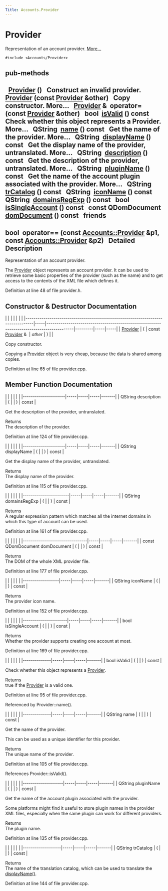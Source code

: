 ```yaml
---
Title: Accounts.Provider
---
```

        
Provider
========

Representation of an account provider. [More...](../../sdk-15.04.1/Accounts.Provider.md#details)

`#include <Accounts/Provider>`

pub-methods
------------------------------------------------------

 
<a href="../sdk-15.04.1/Accounts.Provider.md#a0a281cda2c25f17e851f76142d4527a0">Provider</a> ()
 
Construct an invalid provider.
 
 
<a href="../sdk-15.04.1/Accounts.Provider.md#abff16d2acc53f89d7f633e85a4b90634">Provider</a> (const <a href="../sdk-15.04.1/Accounts.Provider.md">Provider</a> &other)
 
Copy constructor. More...
 
<a href="../sdk-15.04.1/Accounts.Provider.md">Provider</a> & 
**operator=** (const <a href="../sdk-15.04.1/Accounts.Provider.md">Provider</a> &other)
 
bool 
<a href="../sdk-15.04.1/Accounts.Provider.md#aac1b70a2ed67ead038c4d3f5ac4d8a81">isValid</a> () const
 
Check whether this object represents a Provider. More...
 
QString 
<a href="../sdk-15.04.1/Accounts.Provider.md#a2b0a198f837184bf6fff555cee3ce770">name</a> () const
 
Get the name of the provider. More...
 
QString 
<a href="../sdk-15.04.1/Accounts.Provider.md#a9def71dea12661002bb3a63b3b91d08d">displayName</a> () const
 
Get the display name of the provider, untranslated. More...
 
QString 
<a href="../sdk-15.04.1/Accounts.Provider.md#aeaebc63d2181b1a4506603f4e03f1275">description</a> () const
 
Get the description of the provider, untranslated. More...
 
QString 
<a href="../sdk-15.04.1/Accounts.Provider.md#ac7fe5a9dd669a037edfa2930803311a5">pluginName</a> () const
 
Get the name of the account plugin associated with the provider. More...
 
QString 
<a href="../sdk-15.04.1/Accounts.Provider.md#a6c73afd4753195ea4eee794c95a770dd">trCatalog</a> () const
 
QString 
<a href="../sdk-15.04.1/Accounts.Provider.md#a038b22680aca535f9972908fe2f1f6a1">iconName</a> () const
 
QString 
<a href="../sdk-15.04.1/Accounts.Provider.md#ab0c2fc656cae3b09e456ec0747315ecc">domainsRegExp</a> () const
 
bool 
<a href="../sdk-15.04.1/Accounts.Provider.md#aa785668bfd84285ad40299410c02367d">isSingleAccount</a> () const
 
const QDomDocument 
<a href="../sdk-15.04.1/Accounts.Provider.md#a305fe3a04c76c8069c3465621a7967cc">domDocument</a> () const
 
friends
----------------------------------

bool 
**operator==** (const <a href="../sdk-15.04.1/Accounts.Provider.md">Accounts::Provider</a> &p1, const <a href="../sdk-15.04.1/Accounts.Provider.md">Accounts::Provider</a> &p2)
 
<span id="details"></span>
Detailed Description
--------------------

Representation of an account provider.

The <a href="../sdk-15.04.1/Accounts.Provider.md" title="Representation of an account provider. ">Provider</a> object represents an account provider. It can be used to retrieve some basic properties of the provider (such as the name) and to get access to the contents of the XML file which defines it.

Definition at line 48 of file provider.h.

Constructor & Destructor Documentation
--------------------------------------

<span id="abff16d2acc53f89d7f633e85a4b90634" class="anchor"></span>
|                                                                                  |     |                                                                                           |         |     |     |
|----------------------------------------------------------------------------------|-----|-------------------------------------------------------------------------------------------|---------|-----|-----|
| <a href="../sdk-15.04.1/Accounts.Provider.md">Provider</a> | (   | const <a href="../sdk-15.04.1/Accounts.Provider.md">Provider</a> &  | *other* | )   |     |

Copy constructor.

Copying a <a href="../sdk-15.04.1/Accounts.Provider.md" title="Representation of an account provider. ">Provider</a> object is very cheap, because the data is shared among copies.

Definition at line 65 of file provider.cpp.

Member Function Documentation
-----------------------------

<span id="aeaebc63d2181b1a4506603f4e03f1275" class="anchor"></span>
|                     |     |     |     |       |
|---------------------|-----|-----|-----|-------|
| QString description | (   |     | )   | const |

Get the description of the provider, untranslated.

Returns  
The description of the provider.

Definition at line 124 of file provider.cpp.

<span id="a9def71dea12661002bb3a63b3b91d08d" class="anchor"></span>
|                     |     |     |     |       |
|---------------------|-----|-----|-----|-------|
| QString displayName | (   |     | )   | const |

Get the display name of the provider, untranslated.

Returns  
The display name of the provider.

Definition at line 115 of file provider.cpp.

<span id="ab0c2fc656cae3b09e456ec0747315ecc" class="anchor"></span>
|                       |     |     |     |       |
|-----------------------|-----|-----|-----|-------|
| QString domainsRegExp | (   |     | )   | const |

Returns  
A regular expression pattern which matches all the internet domains in which this type of account can be used.

Definition at line 161 of file provider.cpp.

<span id="a305fe3a04c76c8069c3465621a7967cc" class="anchor"></span>
|                                |     |     |     |       |
|--------------------------------|-----|-----|-----|-------|
| const QDomDocument domDocument | (   |     | )   | const |

Returns  
The DOM of the whole XML provider file.

Definition at line 177 of file provider.cpp.

<span id="a038b22680aca535f9972908fe2f1f6a1" class="anchor"></span>
|                  |     |     |     |       |
|------------------|-----|-----|-----|-------|
| QString iconName | (   |     | )   | const |

Returns  
The provider icon name.

Definition at line 152 of file provider.cpp.

<span id="aa785668bfd84285ad40299410c02367d" class="anchor"></span>
|                      |     |     |     |       |
|----------------------|-----|-----|-----|-------|
| bool isSingleAccount | (   |     | )   | const |

Returns  
Whether the provider supports creating one account at most.

Definition at line 169 of file provider.cpp.

<span id="aac1b70a2ed67ead038c4d3f5ac4d8a81" class="anchor"></span>
|              |     |     |     |       |
|--------------|-----|-----|-----|-------|
| bool isValid | (   |     | )   | const |

Check whether this object represents a <a href="../sdk-15.04.1/Accounts.Provider.md" title="Representation of an account provider. ">Provider</a>.

Returns  
true if the <a href="../sdk-15.04.1/Accounts.Provider.md" title="Representation of an account provider. ">Provider</a> is a valid one.

Definition at line 95 of file provider.cpp.

Referenced by Provider::name().

<span id="a2b0a198f837184bf6fff555cee3ce770" class="anchor"></span>
|              |     |     |     |       |
|--------------|-----|-----|-----|-------|
| QString name | (   |     | )   | const |

Get the name of the provider.

This can be used as a unique identifier for this provider.

Returns  
The unique name of the provider.

Definition at line 105 of file provider.cpp.

References Provider::isValid().

<span id="ac7fe5a9dd669a037edfa2930803311a5" class="anchor"></span>
|                    |     |     |     |       |
|--------------------|-----|-----|-----|-------|
| QString pluginName | (   |     | )   | const |

Get the name of the account plugin associated with the provider.

Some platforms might find it useful to store plugin names in the provider XML files, especially when the same plugin can work for different providers.

Returns  
The plugin name.

Definition at line 135 of file provider.cpp.

<span id="a6c73afd4753195ea4eee794c95a770dd" class="anchor"></span>
|                   |     |     |     |       |
|-------------------|-----|-----|-----|-------|
| QString trCatalog | (   |     | )   | const |

Returns  
The name of the translation catalog, which can be used to translate the <a href="../sdk-15.04.1/Accounts.Provider.md#a9def71dea12661002bb3a63b3b91d08d" title="Get the display name of the provider, untranslated. ">displayName()</a>.

Definition at line 144 of file provider.cpp.

